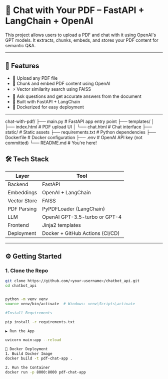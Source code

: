 # 🧠 Chat with Your PDF – FastAPI + LangChain + OpenAI

This project allows users to upload a PDF and chat with it using OpenAI's GPT models. It extracts, chunks, embeds, and stores your PDF content for semantic Q&A.

---

## 🚀 Features

- 📄 Upload any PDF file
- 🧩 Chunk and embed PDF content using OpenAI
- ⚡ Vector similarity search using FAISS
- 💬 Ask questions and get accurate answers from the document
- 🧠 Built with FastAPI + LangChain
- 🐳 Dockerized for easy deployment

---

chat-with-pdf/
├── main.py # FastAPI app entry point
├── templates/
│ ├── index.html # PDF upload UI
│ └── chat.html # Chat interface
├── static/ # Static assets
├── requirements.txt # Python dependencies
├── Dockerfile # Docker configuration
├── .env # OpenAI API key (not committed)
└── README.md # You're here!



## 🛠️ Tech Stack

| Layer        | Tool                                     |
|--------------|------------------------------------------|
| Backend      | FastAPI                                  |
| Embeddings   | OpenAI + LangChain                       |
| Vector Store | FAISS                                    |
| PDF Parsing  | PyPDFLoader (LangChain)                  |
| LLM          | OpenAI GPT-3.5-turbo or GPT-4            |
| Frontend     | Jinja2 templates                         |
| Deployment   | Docker + GitHub Actions (CI/CD)          |

---

## ⚙️ Getting Started

### 1. Clone the Repo

```bash
git clone https://github.com/<your-username>/chatbot_api.git
cd chatbot_api


python -m venv venv
source venv/bin/activate  # Windows: venv\Scripts\activate

#Install Requirements

pip install -r requirements.txt

▶️ Run the App

uvicorn main:app --reload

🐳 Docker Deployment
1. Build Docker Image
docker build -t pdf-chat-app .

2. Run the Container
docker run -p 8000:8000 pdf-chat-app